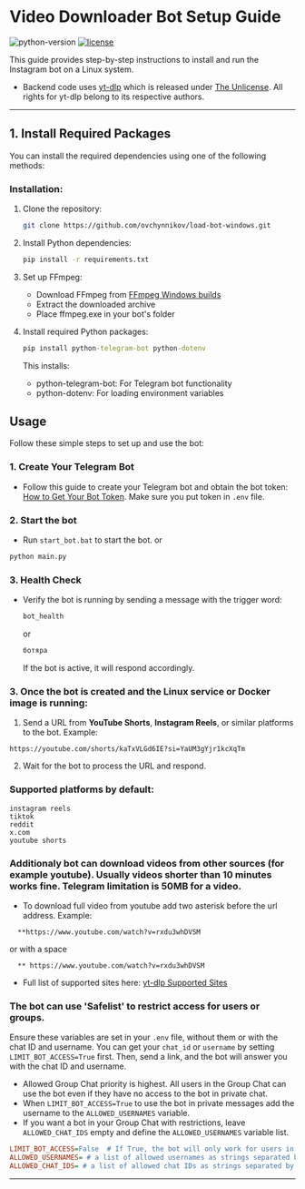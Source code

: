 # Video Downloader Bot Setup Guide

![python-version](https://img.shields.io/badge/python-3.9_|_3.10_|_3.11_|_3.12_|_3.13-blue.svg)
[![license](https://img.shields.io/badge/License-MIT-blue.svg)](LICENSE)

This guide provides step-by-step instructions to install and run the Instagram bot on a Linux system.
- Backend code uses [yt-dlp](https://github.com/yt-dlp/yt-dlp) which is released under [The Unlicense](https://unlicense.org/). All rights for yt-dlp belong to its respective authors. 
---

## 1. Install Required Packages

You can install the required dependencies using one of the following methods:

### Installation:

1. Clone the repository:
   ```sh
   git clone https://github.com/ovchynnikov/load-bot-windows.git
   ```

2. Install Python dependencies:
   ```bash
   pip install -r requirements.txt
   ```

3. Set up FFmpeg:
   - Download FFmpeg from [FFmpeg Windows builds](https://www.ffmpeg.org/download.html#build-windows)
   - Extract the downloaded archive
   - Place ffmpeg.exe in your bot's folder

4. Install required Python packages:
   ```cmd
   pip install python-telegram-bot python-dotenv
   ```
   This installs:
   - python-telegram-bot: For Telegram bot functionality 
   - python-dotenv: For loading environment variables

## Usage

Follow these simple steps to set up and use the bot:

### 1. Create Your Telegram Bot
- Follow this guide to create your Telegram bot and obtain the bot token:  
  [How to Get Your Bot Token](https://www.freecodecamp.org/news/how-to-create-a-telegram-bot-using-python/).
  Make sure you put token in `.env` file.

### 2. Start the bot
- Run `start_bot.bat` to start the bot.
or 
```cmd
python main.py
```

### 3. Health Check
- Verify the bot is running by sending a message with the trigger word:
  ```sh
  bot_health
  ```
  or
  ```sh
  ботяра
  ```

  If the bot is active, it will respond accordingly.

### 3. Once the bot is created and the Linux service or Docker image is running:
  1. Send a URL from **YouTube Shorts**, **Instagram Reels**, or similar platforms to the bot.
  Example:
  ```
  https://youtube.com/shorts/kaTxVLGd6IE?si=YaUM3gYjr1kcXqTm
  ```
  2. Wait for the bot to process the URL and respond.

### Supported platforms by default:
```
instagram reels
tiktok
reddit
x.com
youtube shorts
```

### Additionaly bot can download videos from other sources (for example youtube). Usually videos shorter than 10 minutes works fine. Telegram limitation is 50MB for a video.
- To download full video from youtube add two asterisk before the url address.
Example:
```
  **https://www.youtube.com/watch?v=rxdu3whDVSM
```
or with a space
```
  ** https://www.youtube.com/watch?v=rxdu3whDVSM
``` 

- Full list of supported sites here: [yt-dlp Supported Sites](https://github.com/yt-dlp/yt-dlp/blob/master/supportedsites.md)

### The bot can use 'Safelist' to restrict access for users or groups.
Ensure these variables are set in your `.env` file, without them or with the chat ID and username.
You can get your `chat_id` or `username` by setting `LIMIT_BOT_ACCESS=True` first. Then, send a link, and the bot will answer you with the chat ID and username.
- Allowed Group Chat priority is highest. All users in the Group Chat can use the bot even if they have no access to the bot in private chat.
- When `LIMIT_BOT_ACCESS=True` to use the bot in private messages add the username to the `ALLOWED_USERNAMES` variable.
- If you want a bot in your Group Chat with restrictions, leave `ALLOWED_CHAT_IDS` empty and define the `ALLOWED_USERNAMES` variable list.
```ini
LIMIT_BOT_ACCESS=False  # If True, the bot will only work for users in ALLOWED_USERNAMES or ALLOWED_CHAT_IDS
ALLOWED_USERNAMES= # a list of allowed usernames as strings separated by commas. Example: ALLOWED_USERNAMES=username1,username2,username3
ALLOWED_CHAT_IDS= # a list of allowed chat IDs as strings separated by commas. Example: ALLOWED_CHAT_IDS=-12349,12345,123456
```
---

